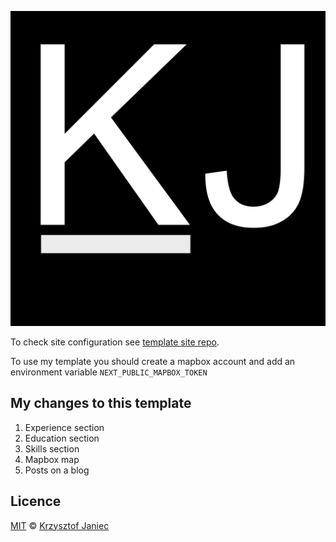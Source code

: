 ![Logo](/public/static/images/logo.svg)

To check site configuration see [template site repo](https://github.com/timlrx/tailwind-nextjs-starter-blog). 

To use my template you should create a mapbox account and add an environment variable `NEXT_PUBLIC_MAPBOX_TOKEN`

## My changes to this template
1) Experience section 
2) Education section 
3) Skills section
4) Mapbox map
5) Posts on a blog

## Licence

[MIT](https://github.com/kjaniec-dev/personal-site) © [Krzysztof Janiec](https://kjaniec.dev)
